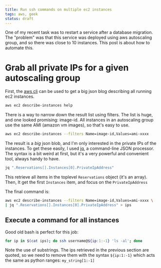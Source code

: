 ```yaml
---
title: Run ssh commands on multiple ec2 instances
tags: aws, geek
status: draft
---
```


One of my recent task was to restart a service after a database migration. The "problem" was
that this service was deployed using aws autoscaling group, and so there was close to 10
instances. This post is about how to automate this.

# Grab all private IPs for a given autoscaling group
First, the [aws cli](http://docs.aws.amazon.com/cli/latest/userguide/cli-chap-welcome.html) can be
used to get a big json blog describing all running ec2 instances.

```bash
aws ec2 describe-instances help
```

There is a way to narrow down the result list using filters. The list is huge, and one looked promising: image-id.
All instances in an autoscaling group use the same AMI (amazon vm images), so that's easy to use.

```bash
aws ec2 describe-instances --filters Name=image-id,Values=ami-xxxx
```

The result is a *big* json blob, and I'm only interested in the private IPs of the instances. To get
these easily, I used [jq](https://stedolan.github.io/jq/), a command-line JSON processor. The syntax
is a bit weird at first, but it's a very powerful and convenient tool, always handy to have.

```bash
jq ".Reservations[].Instances[0].PrivateIpAddress"
```

This retrieve all items in the toplevel `Reservations` object (it's an array). Then, It get the first
`Instances` item, and focus on the `PrivateIpAddress`

The final command is:

```bash
aws ec2 describe-instances --filters Name=image-id,Values=ami-xxxx \
| jq ".Reservations[].Instances[0].PrivateIpAddress" > ips
```

## Execute a command for all instances
Good old bash is perfect for this job:

```bash
for ip in $(cat ips); do ssh username@${ip:1:-1} 'ls -al'; done
```

Note the use of substrings. The ips retrieved in the previous section are quoted, so we need to remove them with the syntax `${ip:1:-1}` which acts the same as python ranges: `my_string[1:-1]`
